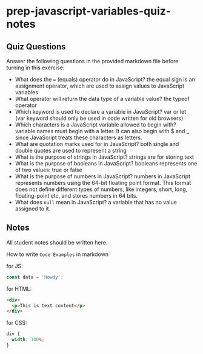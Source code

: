 # prep-javascript-variables-quiz-notes

## Quiz Questions

Answer the following questions in the provided markdown file before turning in this exercise:

- What does the `=` (equals) operator do in JavaScript?
  the equal sign is an assignment operator, which are used to assign values to JavaScript variables
- What operator will return the data type of a variable value?
  the typeof operator
- Which keyword is used to declare a variable in JavaScript?
  var or let (var keyword should only be used in code written for old browsers)
- Which characters is a JavaScript variable allowed to begin with?
  variable names must begin with a letter. It can also begin with $ and \_ since JavaScript treats these characters as letters.
- What are quotation marks used for in JavaScript?
  both single and double quotes are used to represent a string
- What is the purpose of strings in JavaScript?
  strings are for storing text
- What is the purpose of booleans in JavaScript?
  booleans represents one of two values: true or false
- What is the purpose of numbers in JavaScript?
  numbers in JavaScript represents numbers using the 64-bit floating point format. This format does not define different types of numbers, like integers, short, long, floating-point etc, and stores numbers in 64 bits.
- What does `null` mean in JavaScript?
  a variable that has no value assigned to it.

## Notes

All student notes should be written here.

How to write `Code Examples` in markdown

for JS:

```javascript
const data = 'Howdy';
```

for HTML:

```html
<div>
  <p>This is text content</p>
</div>
```

for CSS:

```css
div {
  width: 100%;
}
```
